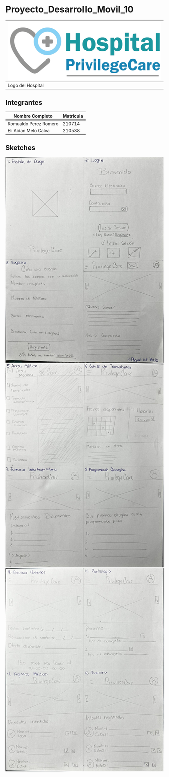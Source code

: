 # Proyecto_Desarrollo_Movil_10



|![Logo](img/LogoHospital.png)|
| ----------------------------|
|Logo del Hospital|

## Integrantes

| Nombre Completo | Matricula|
|-----------------|----------|
|Romualdo Perez Romero|210714|
|Eli Aidan Melo Calva|210538|

## Sketches
<img src="./img/Sketch_01.jpeg" />
<img src="./img/Sketch_02.jpeg" />
<img src="./img/Sketch_03.jpeg" />



